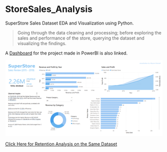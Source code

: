 # StoreSales_Analysis

SuperStore Sales Dataset EDA and Visualization using Python.

> Going through the data cleaning and processing; before exploring the sales and performance of the store, querying the dataset and visualizing the findings.

A [Dashboard](https://github.com/WayneNyariroh/StoreSales_PowerBI_Dashboard) for the project made in PowerBI is also linked.

![StoreSales_Dashboard!](assets/images/DashboardScreenshot.png "SuperStore Sales Dashboard")

[Click Here for Retention Analysis on the Same Dataset](https://github.com/WayneNyariroh/customer-retention_cohortAnalysis)<br>
